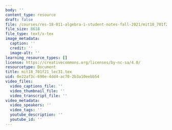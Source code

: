 ```yaml
---
body: ''
content_type: resource
draft: false
file: /courses/res-18-011-algebra-i-student-notes-fall-2021/mit18_701f21_lec31.tex
file_size: 8618
file_type: text/x-tex
image_metadata:
  caption: ''
  credit: ''
  image-alt: ''
learning_resource_types: []
license: https://creativecommons.org/licenses/by-nc-sa/4.0/
resourcetype: Document
title: mit18_701f21_lec31.tex
uid: 0e22af3c-690e-4dd4-ac70-2b3a10eebb54
video_files:
  video_captions_file: ''
  video_thumbnail_file: ''
  video_transcript_file: ''
video_metadata:
  video_speakers: ''
  video_tags: ''
  youtube_description: ''
  youtube_id: ''
---
```

